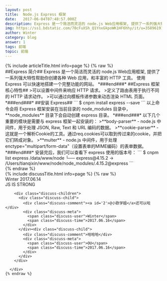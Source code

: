 ```yaml
---
layout: post
title:  Node.js Express 框架
date:   2017-06-04T07:48:57.000Z
description: Express 是一个简洁而灵活的 node.js Web应用框架, 提供了一系列强大特性帮助你创建各种 Web 应用，和丰富的 HTTP 工具...
img: https://ss1.bdstatic.com/70cFuXSh_Q1YnxGkpoWK1HF6hhy/it/u=3589619187,2148873006&fm=11&gp=0.jpg
author: Winter
category: blog
answer: 1
tags: 前端
topic: 前端
---
```

<div class="article-root">
  <div class="article">
    {% include articleTitle.html info=page %}
    {% raw %}
    <div class="article-content">##Express 简介##
Express 是一个简洁而灵活的 node.js Web应用框架, 提供了一系列强大特性帮助你创建各种 Web 应用，和丰富的 HTTP 工具。
使用 Express 可以快速地搭建一个完整功能的网站。
*###end###*
##Express 框架核心特性##
>可以设置中间件来响应 HTTP 请求。
>定义了路由表用于执行不同的 HTTP 请求动作。
>可以通过向模板传递参数来动态渲染 HTML 页面。
*###end###*
##安装 Express##
```
$ cnpm install express --save
```
以上命令会将 Express 框架安装在当前目录的 node_modules 目录中， **node_modules** 目录下会自动创建 express 目录。
*###end###*
以下几个重要的模块是需要与 express 框架一起安装的：
>**body-parser** - node.js 中间件，用于处理 JSON, Raw, Text 和 URL 编码的数据。
>**cookie-parser** - 这就是一个解析Cookie的工具。通过req.cookies可以取到传过来的cookie，并把它们转成对象。
>**multer** - node.js 中间件，用于处理 enctype="multipart/form-data"（设置表单的MIME编码）的表单数据。
*###end###*
安装完后，我们可以查看下 express 使用的版本号：
```
$ cnpm list express
/data/www/node
└── express@4.15.2  -> /Users/tianqixin/www/node/node_modules/.4.15.2@express
```</div>
    {% endraw %}
  </div>

  <div class="discuss-wrapper">
    {% include discussTitle.html info=page %}
    {% raw %}
    <div class="discuss-item">
        <div class="discuss-parent">
          <div class="discuss-meta">
            <span class="discuss-user">Winter</span>
            <span class="discuss-time">2017.06.14</span>
          </div>
          <div class="discuss-comment">JS IS STRONG</div>
        </div>
        
        <div class="discuss-children">
          <div class="discuss-child">
            <div class="discuss-comment"><a id='2'>@小欧学姐</a>还可以啦</div>
            <div class="discuss-meta">
              <span class="discuss-user">Winter</span>
              <span class="discuss-time">2017.06.16</span>
            </div>
          </div><div class="discuss-child">
            <div class="discuss-comment">哈哈哈</div>
            <div class="discuss-meta">
              <span class="discuss-user">OU</span>
              <span class="discuss-time">2017.06.16</span>
            </div>
          </div>
        </div>
        
      </div>
    {% endraw %}
  </div>
<div>
